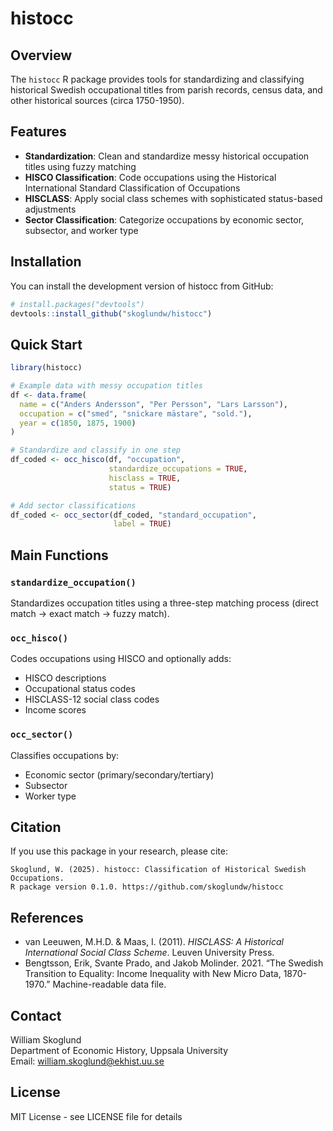 # histocc

<!-- badges: start -->
<!-- badges: end -->

## Overview

The `histocc` R package provides tools for standardizing and classifying historical Swedish occupational titles from parish records, census data, and other historical sources (circa 1750-1950).

## Features

- **Standardization**: Clean and standardize messy historical occupation titles using fuzzy matching
- **HISCO Classification**: Code occupations using the Historical International Standard Classification of Occupations
- **HISCLASS**: Apply social class schemes with sophisticated status-based adjustments
- **Sector Classification**: Categorize occupations by economic sector, subsector, and worker type

## Installation

You can install the development version of histocc from GitHub:

```r
# install.packages("devtools")
devtools::install_github("skoglundw/histocc")
```

## Quick Start

```r
library(histocc)

# Example data with messy occupation titles
df <- data.frame(
  name = c("Anders Andersson", "Per Persson", "Lars Larsson"),
  occupation = c("smed", "snickare mästare", "sold."),
  year = c(1850, 1875, 1900)
)

# Standardize and classify in one step
df_coded <- occ_hisco(df, "occupation", 
                      standardize_occupations = TRUE,
                      hisclass = TRUE, 
                      status = TRUE)

# Add sector classifications
df_coded <- occ_sector(df_coded, "standard_occupation", 
                       label = TRUE)
```

## Main Functions

### `standardize_occupation()`
Standardizes occupation titles using a three-step matching process (direct match → exact match → fuzzy match).

### `occ_hisco()`
Codes occupations using HISCO and optionally adds:
- HISCO descriptions
- Occupational status codes  
- HISCLASS-12 social class codes
- Income scores

### `occ_sector()`
Classifies occupations by:
- Economic sector (primary/secondary/tertiary)
- Subsector
- Worker type


## Citation

If you use this package in your research, please cite:

```
Skoglund, W. (2025). histocc: Classification of Historical Swedish Occupations. 
R package version 0.1.0. https://github.com/skoglundw/histocc
```

## References
- van Leeuwen, M.H.D. & Maas, I. (2011). *HISCLASS: A Historical International Social Class Scheme*. Leuven University Press.
- Bengtsson, Erik, Svante Prado, and Jakob Molinder. 2021. “The Swedish Transition to Equality: Income Inequality with New Micro Data, 1870-1970.” Machine-readable data file.
## Contact

William Skoglund  
Department of Economic History, Uppsala University  
Email: william.skoglund@ekhist.uu.se

## License

MIT License - see LICENSE file for details

